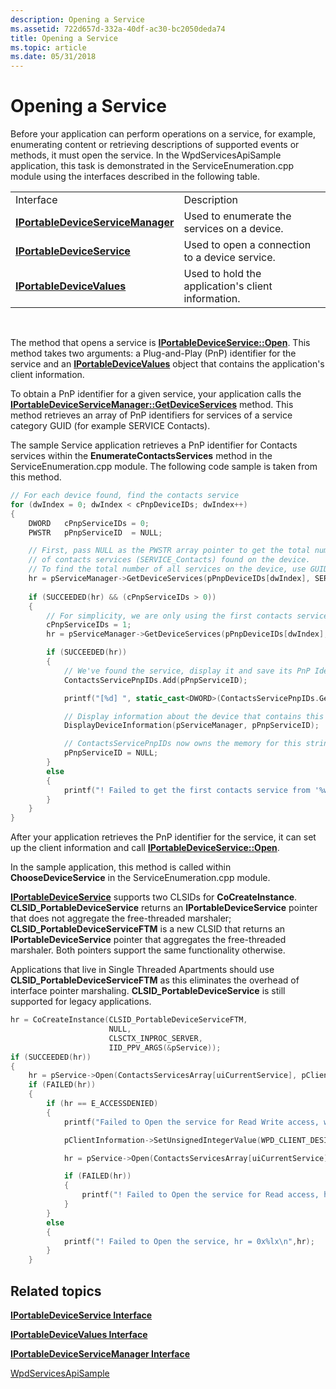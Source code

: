 ```yaml
---
description: Opening a Service
ms.assetid: 722d657d-332a-40df-ac30-bc2050deda74
title: Opening a Service
ms.topic: article
ms.date: 05/31/2018
---
```


# Opening a Service

Before your application can perform operations on a service, for example, enumerating content or retrieving descriptions of supported events or methods, it must open the service. In the WpdServicesApiSample application, this task is demonstrated in the ServiceEnumeration.cpp module using the interfaces described in the following table.



|                                                                        |                                                    |
|------------------------------------------------------------------------|----------------------------------------------------|
| Interface                                                              | Description                                        |
| [**IPortableDeviceServiceManager**](/windows/desktop/api/PortableDeviceAPI/nn-portabledeviceapi-iportabledeviceservicemanager) | Used to enumerate the services on a device.        |
| [**IPortableDeviceService**](/windows/desktop/api/PortableDeviceAPI/nn-portabledeviceapi-iportabledeviceservice)               | Used to open a connection to a device service.     |
| [**IPortableDeviceValues**](iportabledevicevalues.md)                 | Used to hold the application's client information. |



 

The method that opens a service is [**IPortableDeviceService::Open**](/windows/desktop/api/PortableDeviceAPI/nf-portabledeviceapi-iportabledeviceservice-open). This method takes two arguments: a Plug-and-Play (PnP) identifier for the service and an [**IPortableDeviceValues**](iportabledevicevalues.md) object that contains the application's client information.

To obtain a PnP identifier for a given service, your application calls the [**IPortableDeviceServiceManager::GetDeviceServices**](/windows/desktop/api/PortableDeviceAPI/nf-portabledeviceapi-iportabledeviceservicemanager-getdeviceservices) method. This method retrieves an array of PnP identifiers for services of a service category GUID (for example SERVICE Contacts).

The sample Service application retrieves a PnP identifier for Contacts services within the **EnumerateContactsServices** method in the ServiceEnumeration.cpp module. The following code sample is taken from this method.


```C++
// For each device found, find the contacts service
for (dwIndex = 0; dwIndex < cPnpDeviceIDs; dwIndex++)
{
    DWORD   cPnpServiceIDs = 0;
    PWSTR   pPnpServiceID  = NULL;

    // First, pass NULL as the PWSTR array pointer to get the total number
    // of contacts services (SERVICE_Contacts) found on the device.
    // To find the total number of all services on the device, use GUID_DEVINTERFACE_WPD_SERVICE.
    hr = pServiceManager->GetDeviceServices(pPnpDeviceIDs[dwIndex], SERVICE_Contacts, NULL, &cPnpServiceIDs);
    
    if (SUCCEEDED(hr) && (cPnpServiceIDs > 0))
    {                               
        // For simplicity, we are only using the first contacts service on each device
        cPnpServiceIDs = 1;
        hr = pServiceManager->GetDeviceServices(pPnpDeviceIDs[dwIndex], SERVICE_Contacts, &pPnpServiceID, &cPnpServiceIDs);

        if (SUCCEEDED(hr))
        {
            // We've found the service, display it and save its PnP Identifier
            ContactsServicePnpIDs.Add(pPnpServiceID);

            printf("[%d] ", static_cast<DWORD>(ContactsServicePnpIDs.GetCount()-1));

            // Display information about the device that contains this service.
            DisplayDeviceInformation(pServiceManager, pPnpServiceID);

            // ContactsServicePnpIDs now owns the memory for this string
            pPnpServiceID = NULL;
        }
        else
        {
            printf("! Failed to get the first contacts service from '%ws, hr = 0x%lx\n",pPnpDeviceIDs[dwIndex],hr);
        }
    }
}
```



After your application retrieves the PnP identifier for the service, it can set up the client information and call [**IPortableDeviceService::Open**](/windows/desktop/api/PortableDeviceAPI/nf-portabledeviceapi-iportabledeviceservice-open).

In the sample application, this method is called within **ChooseDeviceService** in the ServiceEnumeration.cpp module.

[**IPortableDeviceService**](/windows/desktop/api/PortableDeviceAPI/nn-portabledeviceapi-iportabledeviceservice) supports two CLSIDs for **CoCreateInstance**. **CLSID\_PortableDeviceService** returns an **IPortableDeviceService** pointer that does not aggregate the free-threaded marshaler; **CLSID\_PortableDeviceServiceFTM** is a new CLSID that returns an **IPortableDeviceService** pointer that aggregates the free-threaded marshaler. Both pointers support the same functionality otherwise.

Applications that live in Single Threaded Apartments should use **CLSID\_PortableDeviceServiceFTM** as this eliminates the overhead of interface pointer marshaling. **CLSID\_PortableDeviceService** is still supported for legacy applications.


```C++
hr = CoCreateInstance(CLSID_PortableDeviceServiceFTM,
                      NULL,
                      CLSCTX_INPROC_SERVER,
                      IID_PPV_ARGS(&pService));
if (SUCCEEDED(hr))
{
    hr = pService->Open(ContactsServicesArray[uiCurrentService], pClientInformation);
    if (FAILED(hr))
    {
        if (hr == E_ACCESSDENIED)
        {
            printf("Failed to Open the service for Read Write access, will open it for Read-only access instead\n");

            pClientInformation->SetUnsignedIntegerValue(WPD_CLIENT_DESIRED_ACCESS, GENERIC_READ);

            hr = pService->Open(ContactsServicesArray[uiCurrentService], pClientInformation);

            if (FAILED(hr))
            {
                printf("! Failed to Open the service for Read access, hr = 0x%lx\n",hr);
            }
        }
        else
        {
            printf("! Failed to Open the service, hr = 0x%lx\n",hr);
        }
    }
```



## Related topics

<dl> <dt>

[**IPortableDeviceService Interface**](/windows/desktop/api/PortableDeviceAPI/nn-portabledeviceapi-iportabledeviceservice)
</dt> <dt>

[**IPortableDeviceValues Interface**](iportabledevicevalues.md)
</dt> <dt>

[**IPortableDeviceServiceManager Interface**](/windows/desktop/api/PortableDeviceAPI/nn-portabledeviceapi-iportabledeviceservicemanager)
</dt> <dt>

[WpdServicesApiSample](wpdapisample-sample-service-application.md)
</dt> </dl>

 

 



